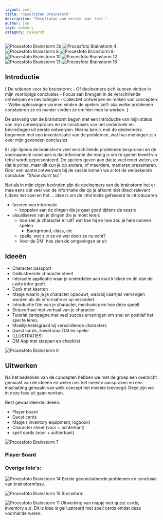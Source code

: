 ```yaml
---
layout: post
title: "Resultaten Brainstorm"
description: "Resultaten van eerste user test."
author: jan
tags: summary
category: research
---
```


<!-- ![Procesfoto Brainstorm 1]({{site.url}}/assets/brainstorm/brainstorm_1.jpeg) -->
<!-- ![Procesfoto Brainstorm 3]({{site.url}}/assets/brainstorm/brainstorm_3.jpeg) -->
![Procesfoto Brainstorm 3b]({{site.url}}/assets/brainstorm/brainstorm_3b.jpg)
![Procesfoto Brainstorm 4]({{site.url}}/assets/brainstorm/brainstorm_4.jpeg)
![Procesfoto Brainstorm 8]({{site.url}}/assets/brainstorm/brainstorm_8.jpeg)
![Procesfoto Brainstorm 9]({{site.url}}/assets/brainstorm/brainstorm_9.jpeg)
![Procesfoto Brainstorm 10]({{site.url}}/assets/brainstorm/brainstorm_10.jpeg)
![Procesfoto Brainstorm 12]({{site.url}}/assets/brainstorm/brainstorm_12.jpeg)
![Procesfoto Brainstorm 13]({{site.url}}/assets/brainstorm/brainstorm_13.jpeg)
![Procesfoto Brainstorm 16]({{site.url}}/assets/brainstorm/brainstorm_16.jpeg)

## Introductie


[ De redenen voor de brainstorm:
	- Of deelnemers zich kunnen vinden in mijn voorlopige conclusies
	- Focus aan brengen in de verschillende ontwerpen en bevindingen
	- Collectief ontwerpen en maken van concepten:
		- Welke oplossingen vormen vinden de spelers zelf: aka welke problemen constateren ze en manier vinden ze om hier mee te werken. ]

De aanvang van de brainstorm begon met een introductie van mijn status van mijn ontwerpproces en de conclusies van het onderzoek en bevindingen uit eerste ontwerpen. Hierna ben ik met de deelnemers begonnen met een inventarisatie van de problemen, wat hun meningen zijn over mijn gevonden conclusies

Er zijn tijdens de brainstorm veel verschillende problemen besproken en de voornaamste conclusie is dat informatie die nodig is om te spelen teveel via tekst wordt gepresenteerd. De spelers geven aan dat je veel moet weten, en dat is prima, maar dit kun je op andere, of meerdere, manieren presenteren. Door een aantal ontwerpers bij de sessie komen we al tot de welbekende conclusie: _"Show don't tell."_ 

Net als in mijn eigen bevinden zijn de deelnemers van de brainstorm het er mee eens dat veel van de informatie die op je afkomt niet direct relevant tijdens het spel en het ... idee is om de informatie gefaseerd te introduceren.

 - faseren van informatie
 	- koppelen aan de dingen die je gaat goed tijdens de sessie
 - visualiseren van je dingen die je moet leren:
 	- hoe ziet je character er uit? wat kan hij en hoe zou je hem kunnen spelen
 		- Background, class, etc
 	- spells; wat zijn ze en wat doen ze nu echt?
 	- Voor de DM: hoe zien de omgevingen er uit

## Ideeën
 - Character passport
 - Geillustreerde character sheet
 - Interactie applicatie waar je onderdelen aan kunt klikken en dit dan de jusite infor geeft.
 - Deck met kaarten
 - Mapje waarin je je character opbouwt, waarbij kaartjes vervangen worden als de informatie er op verandert.
 - Introductie film van je character, mechanics en hoe deze speelt
 - Stripverhaal met verhaal van je character
 - Tutorial campagne met veel succes ervaringen om snel en positief het spel te leren. 
 - Moeilijkheidsgraad bij verschillende characters
 - Quest cards, zowel voor DM en speler
 - ILLUSTRATIES!
 - DM App met stappen en checklist



![Procesfoto Brainstorm 6]({{site.url}}/assets/brainstorm/brainstorm_6.jpeg)

## Uitwerken

Na het bedenken van de concepten hebben we met de groep een overzicht gemaakt van de ideeën en welke ons het meeste aanspraken en een inschatting gemaakt van welk concept het meeste toevoegd. Deze zijn we in deze fase uit gaan werken.

Best gewaardeerde ideeën:
 - Player board
 - Quest cards
 - Mapje ( inventory equipment, logbook)
 - Character sheet (voor + achterkant)
 - spell cards (voor + achterkant)

![Procesfoto Brainstorm 7]({{site.url}}/assets/brainstorm/brainstorm_7.jpeg)

### Player Board




### Overige foto's:


![Procesfoto Brainstorm 14]({{site.url}}/assets/brainstorm/brainstorm_14.jpeg)
Eerste geconstateerde problemen en conclusie van brainstormfase. 

![Procesfoto Brainstorm 15]({{site.url}}/assets/brainstorm/brainstorm_15.jpeg)
Brainstorm

![Procesfoto Brainstorm 11]({{site.url}}/assets/brainstorm/brainstorm_11.jpeg)
Uitwerking van mapje met quest cards, inventory e.d. Dit is idee is geillustreerd met spell cards omdat deze voorhande waren. 